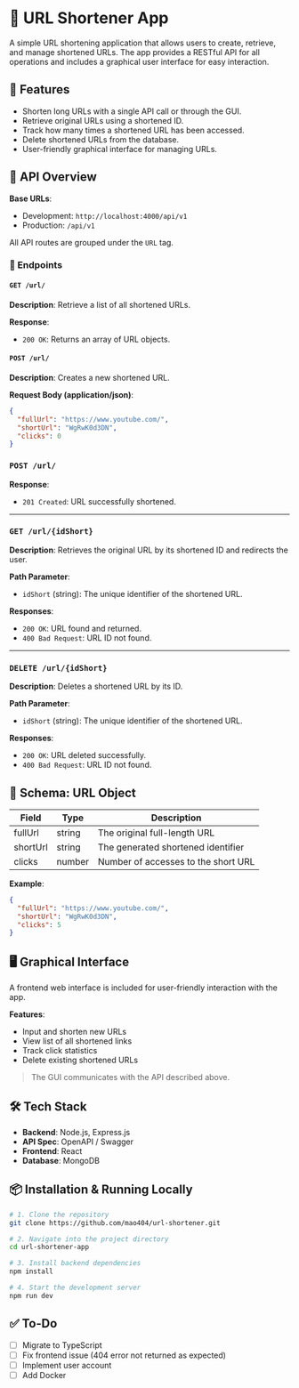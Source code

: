 # 🔗 URL Shortener App

A simple URL shortening application that allows users to create, retrieve, and manage shortened URLs. The app provides a RESTful API for all operations and includes a graphical user interface for easy interaction.

## 🚀 Features

- Shorten long URLs with a single API call or through the GUI.
- Retrieve original URLs using a shortened ID.
- Track how many times a shortened URL has been accessed.
- Delete shortened URLs from the database.
- User-friendly graphical interface for managing URLs.

## 🧩 API Overview

**Base URLs**:

- Development: `http://localhost:4000/api/v1`
- Production: `/api/v1`

All API routes are grouped under the `URL` tag.

### 📄 Endpoints

#### `GET /url/`

**Description**: Retrieve a list of all shortened URLs.

**Response**:

- `200 OK`: Returns an array of URL objects.

#### `POST /url/`

**Description**: Creates a new shortened URL.

**Request Body (application/json)**:

```json
{
  "fullUrl": "https://www.youtube.com/",
  "shortUrl": "WgRwK0d3DN",
  "clicks": 0
}
```

### `POST /url/`

**Response**:

- `201 Created`: URL successfully shortened.

---

### `GET /url/{idShort}`

**Description**: Retrieves the original URL by its shortened ID and redirects the user.

**Path Parameter**:

- `idShort` (string): The unique identifier of the shortened URL.

**Responses**:

- `200 OK`: URL found and returned.
- `400 Bad Request`: URL ID not found.

---

### `DELETE /url/{idShort}`

**Description**: Deletes a shortened URL by its ID.

**Path Parameter**:

- `idShort` (string): The unique identifier of the shortened URL.

**Responses**:

- `200 OK`: URL deleted successfully.
- `400 Bad Request`: URL ID not found.

## 📘 Schema: URL Object

| Field    | Type   | Description                         |
| -------- | ------ | ----------------------------------- |
| fullUrl  | string | The original full-length URL        |
| shortUrl | string | The generated shortened identifier  |
| clicks   | number | Number of accesses to the short URL |

**Example**:

```json
{
  "fullUrl": "https://www.youtube.com/",
  "shortUrl": "WgRwK0d3DN",
  "clicks": 5
}
```

## 🖥️ Graphical Interface

A frontend web interface is included for user-friendly interaction with the app.

**Features**:

- Input and shorten new URLs
- View list of all shortened links
- Track click statistics
- Delete existing shortened URLs

> The GUI communicates with the API described above.

## 🛠️ Tech Stack

- **Backend**: Node.js, Express.js
- **API Spec**: OpenAPI / Swagger
- **Frontend**: React
- **Database**: MongoDB

## 📦 Installation & Running Locally

```bash
# 1. Clone the repository
git clone https://github.com/mao404/url-shortener.git

# 2. Navigate into the project directory
cd url-shortener-app

# 3. Install backend dependencies
npm install

# 4. Start the development server
npm run dev
```

## ✅ To-Do

- [ ] Migrate to TypeScript
- [ ] Fix frontend issue (404 error not returned as expected)
- [ ] Implement user account
- [ ] Add Docker

